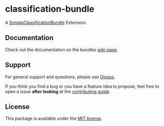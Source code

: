 # classification-bundle

A [SonataClassificationBundle](https://github.com/sonata-project/SonataClassificationBundle) Extension.


## Documentation

Check out the documentation on the bundles [wiki page](https://github.com/bruery/classification-bundle/wiki).

## Support

For general support and questions, please use [Disqus](https://disqus.com/home/channel/thebruery/discussion/channel-thebruery/bug_reporting).

If you think you find a bug or you have a feature idea to propose, feel free to open a issue
**after looking** at the [contributing guide](CONTRIBUTING.md).

## License

This package is available under the [MIT license](LICENSE).
